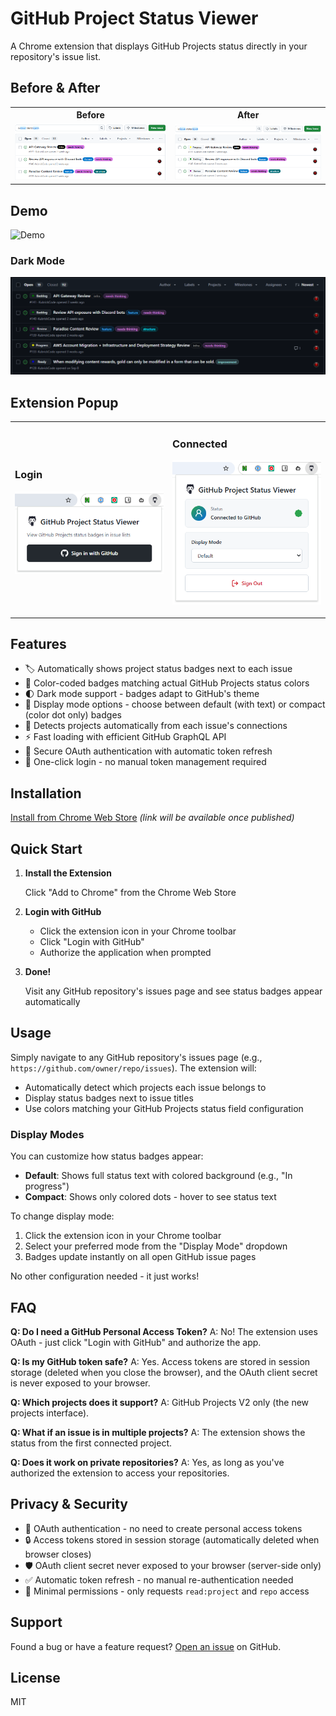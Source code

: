 # GitHub Project Status Viewer

A Chrome extension that displays GitHub Projects status directly in your repository's issue list.

## Before & After

<table>
<tr>
<th>Before</th>
<th>After</th>
</tr>
<tr>
<td><img src="public/issue_list_before.png" alt="Before" width="100%"></td>
<td><img src="public/issue_list_after.png" alt="After" width="100%"></td>
</tr>
</table>

## Demo

![Demo](public/play.gif)

### Dark Mode

![Dark Mode](public/dark_mode.png)

## Extension Popup

<table>
<tr>
<td width="50%">

### Login
![Login](public/extension_1.png)

</td>
<td width="50%">

### Connected
![Connected](public/extension_2.png)

</td>
</tr>
</table>

## Features

- 🏷️ Automatically shows project status badges next to each issue
- 🎨 Color-coded badges matching actual GitHub Projects status colors
- 🌓 Dark mode support - badges adapt to GitHub's theme
- 📐 Display mode options - choose between default (with text) or compact (color dot only) badges
- 🔄 Detects projects automatically from each issue's connections
- ⚡ Fast loading with efficient GitHub GraphQL API
- 🔐 Secure OAuth authentication with automatic token refresh
- 🚀 One-click login - no manual token management required

## Installation

[Install from Chrome Web Store](https://chrome.google.com/webstore) _(link will be available once published)_

## Quick Start

1. **Install the Extension**

   Click "Add to Chrome" from the Chrome Web Store

2. **Login with GitHub**

   - Click the extension icon in your Chrome toolbar
   - Click "Login with GitHub"
   - Authorize the application when prompted

3. **Done!**

   Visit any GitHub repository's issues page and see status badges appear automatically

## Usage

Simply navigate to any GitHub repository's issues page (e.g., `https://github.com/owner/repo/issues`). The extension will:

- Automatically detect which projects each issue belongs to
- Display status badges next to issue titles
- Use colors matching your GitHub Projects status field configuration

### Display Modes

You can customize how status badges appear:

- **Default**: Shows full status text with colored background (e.g., "In progress")
- **Compact**: Shows only colored dots - hover to see status text

To change display mode:
1. Click the extension icon in your Chrome toolbar
2. Select your preferred mode from the "Display Mode" dropdown
3. Badges update instantly on all open GitHub issue pages

No other configuration needed - it just works!

## FAQ

**Q: Do I need a GitHub Personal Access Token?**
A: No! The extension uses OAuth - just click "Login with GitHub" and authorize the app.

**Q: Is my GitHub token safe?**
A: Yes. Access tokens are stored in session storage (deleted when you close the browser), and the OAuth client secret is never exposed to your browser.

**Q: Which projects does it support?**
A: GitHub Projects V2 only (the new projects interface).

**Q: What if an issue is in multiple projects?**
A: The extension shows the status from the first connected project.

**Q: Does it work on private repositories?**
A: Yes, as long as you've authorized the extension to access your repositories.

## Privacy & Security

- 🔐 OAuth authentication - no need to create personal access tokens
- 🔒 Access tokens stored in session storage (automatically deleted when browser closes)
- 🛡️ OAuth client secret never exposed to your browser (server-side only)
- ✅ Automatic token refresh - no manual re-authentication needed
- 🎯 Minimal permissions - only requests `read:project` and `repo` access

## Support

Found a bug or have a feature request? [Open an issue](https://github.com/yourusername/github-project-status-viewer/issues) on GitHub.

## License

MIT

